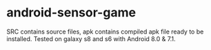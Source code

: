 # android-sensor-game
SRC contains source files, apk contains compiled apk file ready to be installed. 
Tested on galaxy s8 and s6 with Android 8.0 & 7.1.
